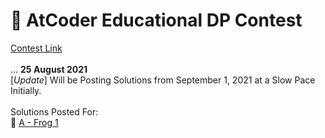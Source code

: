 # 🧠 AtCoder Educational DP Contest
[Contest Link](https://atcoder.jp/contests/dp)
<br><br>
...
**25 August 2021**<br>
[_Update_] Will be Posting Solutions from September 1, 2021 at a Slow Pace Initially.
<br><br>
Solutions Posted For:<br>
🚩 [A - Frog 1](https://atcoder.jp/contests/dp/tasks/dp_a)
